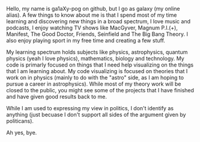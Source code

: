 Hello, my name is ga1aXy-pog on github, but I go as galaxy (my online alias). A few things to know about me is that I spend most of my time learning and discovering new things in a broad spectrum, 
I love music and podcasts, I enjoy watching TV shows like MacGyver, Magnum P.I.(+), Manifest, The Good Doctor, Friends, Seinfield and The Big Bang Theory. I also enjoy playing sport in my free time and creating a few stuff.

My learning spectrum holds subjects like physics, astrophysics, quantum physics (yeah I love physics), mathematics, biology and technology. My code is primarly focused on things that I need help visualizing on the things that I am learning about.
My code visualizing is focused on theories that I work on in physics (mainly to do with the "astro" side, as I am hoping to pursue a career in astrophysics). While most of my theory work will be closed to the public, you might see some of the projects that I have finished and have given good results back to me.

While I am used to expressing my view in politics, I don't identify as anything (just becuase I don't support all sides of the argument given by politicans).

Ah yes, bye.
